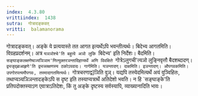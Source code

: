 ```yaml
---
index:  4.3.80
vrittiindex:  1438
sutra:  गोत्रादङ्कवत्
vritti:  balamanorama 
---
```


गोत्रादङ्कवत्। अङ्के ये प्रत्ययास्ते तत आगत इत्यर्थेऽपि भवन्तीत्यर्थः। बिदेभ्य आगतमिति। विग्रहप्रदर्शनम्। अत्र `यञञोश्चे'ति बहुत्वे अञो लुकि `बिदेभ्य' इति निर्देशः। बैदमिति। `सङ्घाङ्कलक्षणेष्वञ्यञिञाम'णित्युक्तरञन्तादिहाप्यर्थे अणि विवक्षिते `गोत्रेऽलुगची'त्यञो लुङ्निवृत्तौ बैदशब्दादण्। `द्व्यजृद्ब्राआहृणे'ति द्व्यज्लक्षणस्य ठकोऽपवादः। गार्गमिति। यञन्तादण्। दाक्षमिति। इञन्तादण्। औपगवकमिति। उपगोरपत्यमौपगवः, तस्मादागतमित्यर्थः। `गोत्रचरणाद्व]ञिति वुञ्। यद्यपि तस्येदमित्यर्थे अयं वुञ्विहितः, तथाप्यञ्यञिञन्तादङ्केऽपि स दृष्ट इति तस्याप्यत्रार्थे अतिदेशो भवति। न हि `सङ्घाङ्के'ति प्रतिपदोक्तस्याऽण एवात्राऽतिदेशः, किं तु अङ्के दृष्टस्य सर्वस्यापि, व्याख्यानादिति भावः। 

